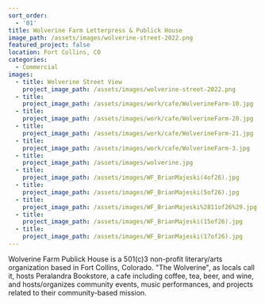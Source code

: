 ```yaml
---
sort_order:
  - '01'
title: Wolverine Farm Letterpress & Publick House
image_path: /assets/images/wolverine-street-2022.png
featured_project: false
location: Fort Collins, CO
categories:
  - Commercial
images:
  - title: Wolverine Street View
    project_image_path: /assets/images/wolverine-street-2022.png
  - title:
    project_image_path: /assets/images/work/cafe/WolverineFarm-10.jpg
  - title:
    project_image_path: /assets/images/work/cafe/WolverineFarm-20.jpg
  - title:
    project_image_path: /assets/images/work/cafe/WolverineFarm-21.jpg
  - title:
    project_image_path: /assets/images/work/cafe/WolverineFarm-3.jpg
  - title:
    project_image_path: /assets/images/wolverine.jpg
  - title:
    project_image_path: /assets/images/WF_BrianMajeski(4of26).jpg
  - title:
    project_image_path: /assets/images/WF_BrianMajeski(5of26).jpg
  - title:
    project_image_path: /assets/images/WF_BrianMajeski%2811of26%29.jpg
  - title:
    project_image_path: /assets/images/WF_BrianMajeski(15of26).jpg
  - title:
    project_image_path: /assets/images/WF_BrianMajeski(17of26).jpg
---
```

Wolverine Farm Publick House is a 501(c)3 non-profit literary/arts organization based in Fort Collins, Colorado. "The Wolverine", as locals call it, hosts Peralandra Bookstore, a cafe including coffee, tea, beer, and wine, and hosts/organizes community events, music performances, and projects related to their community-based mission.